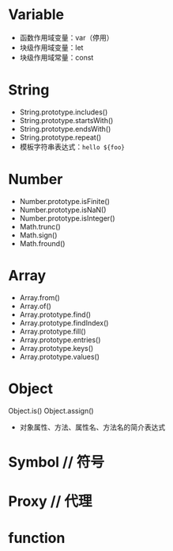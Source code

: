 # Variable
* 函数作用域变量：var（停用）
* 块级作用域变量：let
* 块级作用域常量：const

# String
* String.prototype.includes()
* String.prototype.startsWith()
* String.prototype.endsWith()
* String.prototype.repeat()
* 模板字符串表达式：`hello ${foo}`

# Number
* Number.prototype.isFinite()
* Number.prototype.isNaN()
* Number.prototype.isInteger()
* Math.trunc()
* Math.sign()
* Math.fround()

# Array
* Array.from()
* Array.of()
* Array.prototype.find()
* Array.prototype.findIndex()
* Array.prototype.fill()
* Array.prototype.entries()
* Array.prototype.keys()
* Array.prototype.values()

# Object
Object.is()
Object.assign()
* 对象属性、方法、属性名、方法名的简介表达式

# Symbol // 符号

# Proxy // 代理

# function

